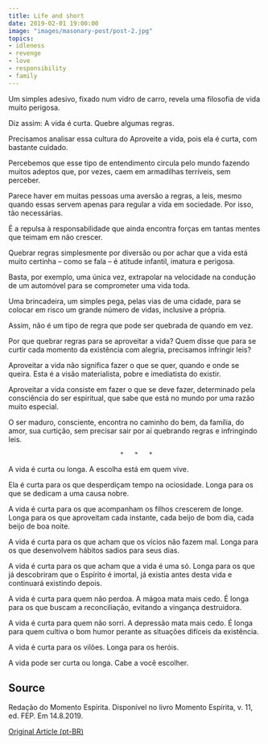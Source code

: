 ```yaml
---
title: Life and short
date: 2019-02-01 19:00:00
image: "images/masonary-post/post-2.jpg"
topics: 
- idleness
- revenge
- love
- responsibility
- family
---
```


Um simples adesivo, fixado num vidro de carro, revela uma filosofia de vida
muito perigosa.

Diz assim: A vida é curta. Quebre algumas regras.

Precisamos analisar essa cultura do Aproveite a vida, pois ela é curta, com
bastante cuidado.

Percebemos que esse tipo de entendimento circula pelo mundo fazendo muitos
adeptos que, por vezes, caem em armadilhas terríveis, sem perceber.

Parece haver em muitas pessoas uma aversão a regras, a leis, mesmo quando essas
servem apenas para regular a vida em sociedade. Por isso, tão necessárias.

É a repulsa à responsabilidade que ainda encontra forças em tantas mentes que
teimam em não crescer.

Quebrar regras simplesmente por diversão ou por achar que a vida está muito
certinha – como se fala – é atitude infantil, imatura e perigosa.

Basta, por exemplo, uma única vez, extrapolar na velocidade na condução de um
automóvel para se comprometer uma vida toda.

Uma brincadeira, um simples pega, pelas vias de uma cidade, para se colocar em
risco um grande número de vidas, inclusive a própria.

Assim, não é um tipo de regra que pode ser quebrada de quando em vez.

Por que quebrar regras para se aproveitar a vida? Quem disse que para se curtir
cada momento da existência com alegria, precisamos infringir leis?

Aproveitar a vida não significa fazer o que se quer, quando e onde se queira.
Esta é a visão materialista, pobre e imediatista do existir.

Aproveitar a vida consiste em fazer o que se deve fazer, determinado pela
consciência do ser espiritual, que sabe que está no mundo por uma razão muito
especial.

O ser maduro, consciente, encontra no caminho do bem, da família, do amor, sua
curtição, sem precisar sair por aí quebrando regras e infringindo leis.

                                   *   *   *

A vida é curta ou longa. A escolha está em quem vive.

Ela é curta para os que desperdiçam tempo na ociosidade. Longa para os que se
dedicam a uma causa nobre.

A vida é curta para os que acompanham os filhos crescerem de longe. Longa para
os que aproveitam cada instante, cada beijo de bom dia, cada beijo de boa
noite.

A vida é curta para os que acham que os vícios não fazem mal. Longa para os que
desenvolvem hábitos sadios para seus dias.

A vida é curta para os que acham que a vida é uma só. Longa para os que já
descobriram que o Espírito é imortal, já existia antes desta vida e continuará
existindo depois.

A vida é curta para quem não perdoa. A mágoa mata mais cedo. É longa para os
que buscam a reconciliação, evitando a vingança destruidora.

A vida é curta para quem não sorri. A depressão mata mais cedo. É longa para
quem cultiva o bom humor perante as situações difíceis da existência.

A vida é curta para os vilões. Longa para os heróis.

A vida pode ser curta ou longa. Cabe a você escolher.

## Source
Redação do Momento Espírita.
Disponível no livro Momento Espírita,
v. 11, ed. FEP.
Em 14.8.2019.

[Original Article (pt-BR)](http://www.momento.com.br/pt/ler_texto.php?id=5825)
